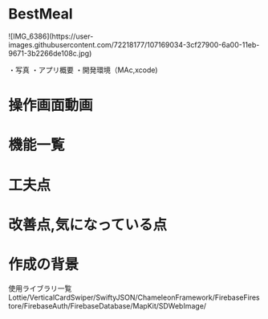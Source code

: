 <h1>BestMeal</h1>
![IMG_6386](https://user-images.githubusercontent.com/72218177/107169034-3cf27900-6a00-11eb-9671-3b2266de108c.jpg)

・写真
・アプリ概要
・開発環境（MAc,xcode)

<h1>操作画面動画</h1>

<h1>機能一覧</h1>

<h1>工夫点</h1>

<h1>改善点,気になっている点</h1>

<h1>作成の背景</h1>






使用ライブラリ一覧
Lottie/VerticalCardSwiper/SwiftyJSON/ChameleonFramework/FirebaseFirestore/FirebaseAuth/FirebaseDatabase/MapKit/SDWebImage/
